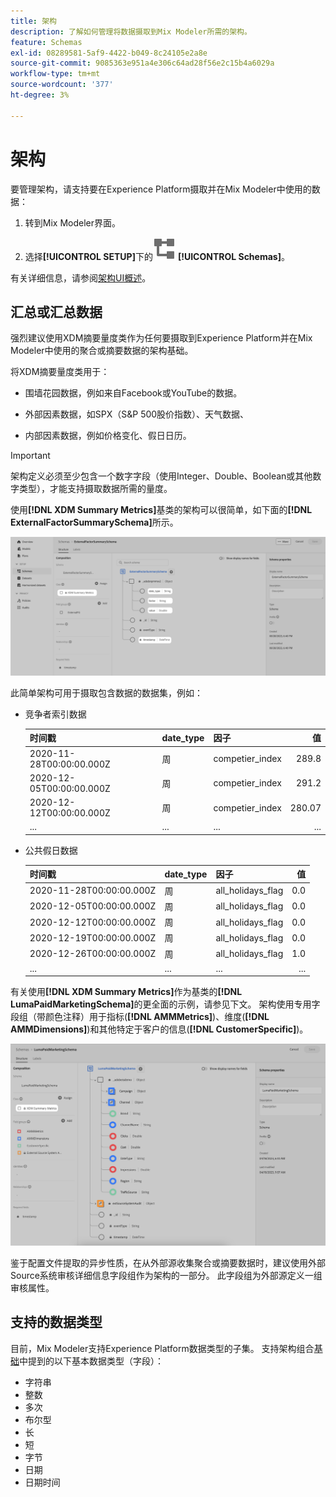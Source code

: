 ```yaml
---
title: 架构
description: 了解如何管理将数据摄取到Mix Modeler所需的架构。
feature: Schemas
exl-id: 08289581-5af9-4422-b049-8c24105e2a8e
source-git-commit: 9085363e951a4e306c64ad28f56e2c15b4a6029a
workflow-type: tm+mt
source-wordcount: '377'
ht-degree: 3%

---
```


# 架构

要管理架构，请支持要在Experience Platform摄取并在Mix Modeler中使用的数据：

1. 转到Mix Modeler界面。

1. 选择&#x200B;**[!UICONTROL SETUP]**&#x200B;下的![架构](/help/assets//icons/Schemas.svg) **[!UICONTROL Schemas]**。

有关详细信息，请参阅[架构UI概述](https://experienceleague.adobe.com/docs/experience-platform/xdm/ui/overview.html?lang=en)。

## 汇总或汇总数据

强烈建议使用XDM摘要量度类作为任何要摄取到Experience Platform并在Mix Modeler中使用的聚合或摘要数据的架构基础。

将XDM摘要量度类用于：

- 围墙花园数据，例如来自Facebook或YouTube的数据。

- 外部因素数据，如SPX（S&amp;P 500股价指数）、天气数据、

- 内部因素数据，例如价格变化、假日日历。

>[!IMPORTANT]
>
>架构定义必须至少包含一个数字字段（使用Integer、Double、Boolean或其他数字类型），才能支持摄取数据所需的量度。

使用&#x200B;**[!DNL XDM Summary Metrics]**&#x200B;基类的架构可以很简单，如下面的&#x200B;**[!DNL ExternalFactorSummarySchema]**&#x200B;所示。

![外部因素架构](/help/assets//external-factors-schema.png)

此简单架构可用于摄取包含数据的数据集，例如：

- 竞争者索引数据

  | 时间戳 | date_type | 因子 | 值 |
  |---|---|---|--:|
  | 2020-11-28T00:00:00.000Z | 周 | competier_index | 289.8 |
  | 2020-12-05T00:00:00.000Z | 周 | competier_index | 291.2 |
  | 2020-12-12T00:00:00.000Z | 周 | competier_index | 280.07 |
  | ... | ... | ... | ... |

- 公共假日数据

  | 时间戳 | date_type | 因子 | 值 |
  |---|---|---|--:|
  | 2020-11-28T00:00:00.000Z | 周 | all_holidays_flag | 0.0 |
  | 2020-12-05T00:00:00.000Z | 周 | all_holidays_flag | 0.0 |
  | 2020-12-12T00:00:00.000Z | 周 | all_holidays_flag | 0.0 |
  | 2020-12-19T00:00:00.000Z | 周 | all_holidays_flag | 0.0 |
  | 2020-12-26T00:00:00.000Z | 周 | all_holidays_flag | 1.0 |
  | ... | ... | ... | ... |


有关使用&#x200B;**[!DNL XDM Summary Metrics]**&#x200B;作为基类的&#x200B;**[!DNL LumaPaidMarketingSchema]**&#x200B;的更全面的示例，请参见下文。 架构使用专用字段组（带颜色注释）用于指标(**[!DNL AMMMetrics]**)、维度(**[!DNL AMMDimensions]**)和其他特定于客户的信息(**[!DNL CustomerSpecific]**)。

![摘要架构](/help/assets//summary-schema.png)

鉴于配置文件提取的异步性质，在从外部源收集聚合或摘要数据时，建议使用外部Source系统审核详细信息字段组作为架构的一部分。 此字段组为外部源定义一组审核属性。


## 支持的数据类型

目前，Mix Modeler支持Experience Platform数据类型的子集。 支持架构组合[基础](https://experienceleague.adobe.com/docs/experience-platform/xdm/schema/composition.html?lang=en#data-type)中提到的以下基本数据类型（字段）：

- 字符串
- 整数
- 多次
- 布尔型
- 长
- 短
- 字节
- 日期
- 日期时间
